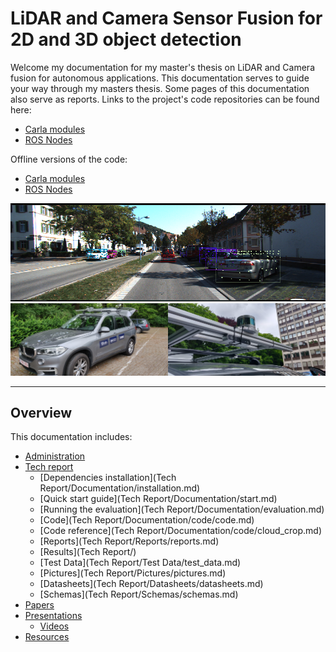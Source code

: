 # LiDAR and Camera Sensor Fusion for 2D and 3D object detection

Welcome my documentation for my master's thesis on LiDAR and Camera fusion for autonomous applications. 
This documentation serves to guide your way through my masters thesis. Some pages of this documentation also serve as reports.
Links to the project's code repositories can be found here:

* [Carla modules](https://github.com/Dieter97/SensorFusion_Carla)
* [ROS Nodes](https://github.com/Dieter97/SensorFusion_ros)
 
Offline versions of the code:

* [Carla modules](Tech%20Report/code/SensorFusion_Carla)
* [ROS Nodes](Tech%20Report/code/catkin_ws_sensorfusion)

 <img src="Tech%20Report/Pictures/fusion1_ex_detection.png"/>
 <img src="Tech%20Report/Pictures/BMW.jpg" style="width:50%; display: inline-block;"/>
 <img src="Tech%20Report/Pictures/Sensors.jpg" style="width:50%; display: inline-block; float:right;"/>
 
---


## Overview
This documentation includes:

* [Administration](Administration/docs.md)
* [Tech report]()
    * [Dependencies installation](Tech Report/Documentation/installation.md)
    * [Quick start guide](Tech Report/Documentation/start.md)
    * [Running the evaluation](Tech Report/Documentation/evaluation.md)
    * [Code](Tech Report/Documentation/code/code.md)
    * [Code reference](Tech Report/Documentation/code/cloud_crop.md)
    * [Reports](Tech Report/Reports/reports.md)
    * [Results](Tech Report/)
    * [Test Data](Tech Report/Test Data/test_data.md)
    * [Pictures](Tech Report/Pictures/pictures.md)
    * [Datasheets](Tech Report/Datasheets/datasheets.md)
    * [Schemas](Tech Report/Schemas/schemas.md)
* [Papers](Papers/papers.md)
* [Presentations](Presentations/presentations.md)
    * [Videos](Presentations/videos.md)
* [Resources](Resources/resources.md)